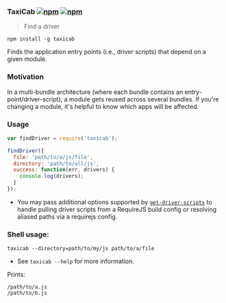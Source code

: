 ### TaxiCab [![npm](http://img.shields.io/npm/v/taxicab.svg)](https://npmjs.org/package/taxicab) [![npm](http://img.shields.io/npm/dm/taxicab.svg)](https://npmjs.org/package/taxicab)

> Find a driver

`npm install -g taxicab`

Finds the application entry points (i.e., driver scripts) that depend on a given module.

### Motivation

In a multi-bundle architecture (where each bundle contains an entry-point/driver-script),
a module gets reused across several bundles. If you're changing a module, it's helpful to know
which apps will be affected.

### Usage

```js
var findDriver = require('taxicab');

findDriver({
  file: 'path/to/a/js/file',
  directory: 'path/to/all/js',
  success: function(err, drivers) {
    console.log(drivers);
  }
});
```

* You may pass additional options supported by [`get-driver-scripts`](https://github.com/mrjoelkemp/node-get-driver-scripts)
to handle pulling driver scripts from a RequireJS build config or resolving aliased
paths via a requirejs config.

### Shell usage:

`taxicab --directory=path/to/my/js path/to/a/file`

* See `taxicab --help` for more information.

Prints:

```
/path/to/a.js
/path/to/b.js
```